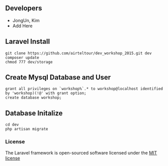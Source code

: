 ## Developers
* JongUn, Kim
* Add Here


## Laravel Install

```
git clone https://github.com/airteltour/dev_workshop_2015.git dev
composer update
chmod 777 dev/storage
```

## Create Mysql Database and User
```
grant all privileges on `workshop%`.* to workshop@localhost identified by 'workshop)(!@' with grant option;
create database workshop;
```

## Database Initalize
```
cd dev
php artisan migrate
```


### License

The Laravel framework is open-sourced software licensed under the [MIT license](http://opensource.org/licenses/MIT)
